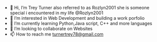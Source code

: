 - 👋 Hi, I’m Trey Turner also referred to as Rozlyn2001 she is someone special i encountered in my life @Rozlyn2001
- 👀 I’m interested in Web Development and building a work porfolio
- 🌱 I’m currently learning Python,Java script, C++ and more languages
- 💞️ I’m looking to collaborate on Websites
- 📫 How to reach me turnertrey78@gmail.com

<!---
Rozlyn2001/Rozlyn2001 is a ✨ special ✨ repository because its `README.md` (this file) appears on your GitHub profile.
You can click the Preview link to take a look at your changes.
--->
